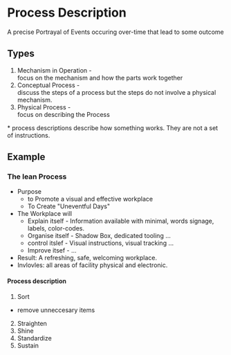 Process Description
===================

A precise Portrayal of Events occuring over-time that lead to
some outcome

Types
-----
1. Mechanism in Operation -  
focus on the mechanism and how the parts work together
2. Conceptual Process -  
discuss the steps of a process but the steps do not involve a physical mechanism.
3. Physical Process -  
focus on describing the Process

\* process descriptions describe how something works. They are not a set of instructions.

Example
-------

### The lean Process
* Purpose
  * to Promote a visual and effective workplace
  * To Create "Uneventful Days"
* The Workplace will
  * Explain itself - Information available with minimal, words signage, labels, color-codes.
  * Organise itself - Shadow Box, dedicated tooling ...
  * control itslef - Visual instructions, visual tracking ...
  * Improve itsef - ...
* Result: A refreshing, safe, welcoming workplace.
* Invlovles: all areas of facility physical and electronic.

#### Process description
1. Sort
  * remove unneccesary items
2. Straighten
3. Shine
4. Standardize
5. Sustain
